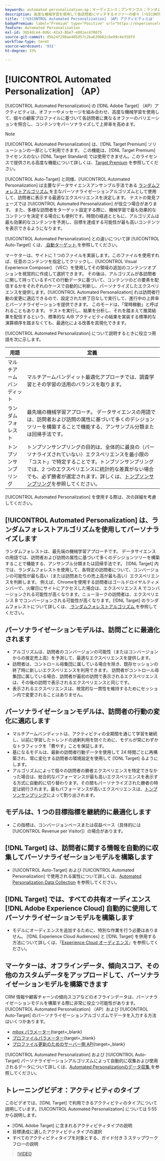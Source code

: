 ```yaml
---
keywords: automated personalization;ap；オーディエンス；アンサンブル；ランダムフォレスト；マルチアームバンディット；トンプソンサンプリング；ml；機械学習
description: 高度な機械学習を使用して各訪問者にマッチするオファーの様々 [!UICONTROL Automated Personalization] バリエーションを見つける、での  [!DNL Adobe Target]  （AP）アクティビティの使用方法を説明します。
title: '[!UICONTROL Automated Personalization] （AP）アクティビティとは'
badgePremium: label="Premium" type="Positive" url="https://experienceleague.adobe.com/docs/target/using/introduction/intro.html?lang=ja#premium newtab=true" tooltip="Target Premium に含まれる機能を確認してください。"
feature: Automated Personalization
exl-id: 3654dce4-0d6c-42a3-8be7-e081ec478075
source-git-commit: d5b24f298ae405d57c2ba639082cbe99c4e358fd
workflow-type: tm+mt
source-wordcount: '931'
ht-degree: 33%

---
```


# [!UICONTROL Automated Personalization] （AP）

[!UICONTROL Automated Personalization] の [!DNL Adobe Target] （AP）アクティビティは、オファーやメッセージを組み合わせ、高度な機械学習を使用して、個々の顧客プロファイルに基づいて各訪問者に異なるオファーのバリエーションを照合し、コンテンツをパーソナライズして上昇率を高めます。

>[!NOTE]
>
>[!UICONTROL Automated Personalization] は、[!DNL Target Premium] ソリューションの一部として利用できます。 この機能は、[!DNL Target Premium] ライセンスのない [!DNL Target Standard] では使用できません。このライセンスで提供される高度な機能について詳しくは、[Target Premium](/help/main/c-intro/intro.md#premium) を参照してください。

[!UICONTROL Auto-Target] と同様、[!UICONTROL Automated Personalization] は主要なデータサイエンスアンサンブル手法である [ ランダムフォレストアルゴリズム ](/help/main/c-activities/t-automated-personalization/algo-random-forest.md) を主なパーソナライゼーションアルゴリズムとして使用して、訪問者に表示する最適なエクスペリエンスを決定します。 テストの発見フェーズでは [!UICONTROL Automated Personalization] が役立つ場合があります。 また、多様な訪問者をターゲット設定する際に、機械学習で最も効果的なコンテンツを決定する場合にも便利です。時間の経過とともに、アルゴリズムは最も効果的なコンテンツを予測し、目標を達成する可能性が最も高いコンテンツを表示できるようになります。

[!UICONTROL Automated Personalization] との違いについて詳 [!UICONTROL Auto-Target] くは、[ 自動ターゲット ](/help/main/c-activities/auto-target/auto-target-to-optimize.md#section_BA4D83BE40F14A96BE7CBC7C7CF2A8FB) を参照してください。

マーケターは、サイトに 1 つのファイルを実装します。このファイルを使用すれば、任意のコンテンツを指定してクリックし、[!UICONTROL Visual Experience Composer] （VEC）を使用してその領域の追加のコンテンツオプションを視覚的に作成して選択できます。 その後は、アルゴリズムが各訪問者に関して持っているすべての行動データに基づいて、コンテンツのどの要素を配信するかをそれぞれのケースで自動的に判断し、パーソナライズしたエクスペリエンスを提供します。[!UICONTROL Automated Personalization] れは訪問者行動の変更に適応できるので、設定された終了日なしで実行して、進行中の上昇率とパーソナライゼーションを提供できます。 このモードは、「常時稼動」と呼ばれることもあります。 テストを実行し、結果を分析し、それを踏まえて推奨結果を配信するという、標準的な A/B アクティビティの結果を実装する標準的な演算順序を踏まなくても、最適化による改善を具現化できます。

[!UICONTROL Automated Personalization] について説明するときに役立つ用語を次に示します。

| 用語 | 定義 |
|---|---|
| マルチアームバンディット | マルチアームバンディット最適化アプローチでは、調査学習とその学習の活用のバランスを取ります。 |
| ランダムフォレスト | 最先端の機械学習アプローチ。 データサイエンスの用語では、訪問者および訪問の属性に基づいて多くのデシジョンツリーを構築することで機能する、アンサンブル分類または回帰手法です。 |
| トンプソンサンプリング | トンプソンサンプリングの目的は、全体的に最良の（パーソナライズされていない）エクスペリエンスを最小限の「コスト」で特定することです。トンプソンサンプリングでは、2 つのエクスペリエンスに統計的な差異がない場合でも、必ず勝者が選定されます。詳しくは、[トンプソンサンプリング](https://en.wikipedia.org/wiki/Thompson_sampling)を参照してください。 |

[!UICONTROL Automated Personalization] を使用する際は、次の詳細を考慮してください。

## [!UICONTROL Automated Personalization] は、ランダムフォレストアルゴリズムを使用してパーソナライズします

ランダムフォレストは、最先端の機械学習アプローチです。 データサイエンスの用語では、訪問者および訪問の属性に基づいて多くのデシジョンツリーを構築することで機能する、アンサンブル分類または回帰手法です。 [!DNL Target] 内では、ランダムフォレストを使用して、各特定の訪問者について、コンバージョンの可能性が最も高い（または訪問あたりの売上高が最も高い）エクスペリエンスを判断します。 例えば、Chromeを使用する訪問者はゴールドロイヤルティメンバーで、火曜日にサイトにアクセスした場合は、エクスペリエンス A でコンバージョンされる可能性が高くなります。ニューヨークの訪問者は、エクスペリエンス B でコンバージョンされる可能性が高くなります。[!DNL Target] のランダムフォレストについて詳しくは、[ ランダムフォレストアルゴリズム ](/help/main/c-activities/t-automated-personalization/algo-random-forest.md) を参照してください。

## パーソナライゼーションモデルは、訪問ごとに最適化されます

* アルゴリズムは、訪問者のコンバージョンの可能性（またはコンバージョンからの推定売上高）を予測して、最適なエクスペリエンスを提供します。
* 訪問者は、コントロール母集団に属している場合を除き、既存セッションの終了時に新しいエクスペリエンスを利用できます。 訪問者がコントロール母集団に属している場合、訪問者が最初の訪問で表示されるエクスペリエンスは、その後の訪問で表示されるエクスペリエンスと同じです。
* 表示されるエクスペリエンスは、視覚的な一貫性を維持するためにセッション内で変更されることはありません。

## パーソナライゼーションモデルは、訪問者の行動の変化に適応します

* マルチアームバンディットは、アクティビティの全期間を通じて学習を継続し、以前に学習したトレンドの過剰利用を防ぐために、モデルが常にわずかなトラフィックを「費やす」ことを保証します。
* 基になるモデルは、最新の訪問者行動データを使用して 24 時間ごとに再構築され、常に変化する訪問者の環境設定を使用して [!DNL Target] るようにします。
* アルゴリズムによって個々の訪問者の勝者エクスペリエンスを特定できなかった場合は、総合的なパフォーマンスが最も高いエクスペリエンスを表示する方式に自動的に切り替わります。その間もパーソナライズされた勝者の特定は続行されます。最もパフォーマンスが高いエクスペリエンスは、[トンプソンサンプリング](https://en.wikipedia.org/wiki/Thompson_sampling)によって割り出されます。

## モデルは、1 つの目標指標を継続的に最適化します

* この指標は、コンバージョンベースまたは収益ベース（具体的には [!UICONTROL Revenue per Visitor]）の場合があります。

## [!DNL Target] は、訪問者に関する情報を自動的に収集してパーソナライゼーションモデルを構築します

* [!UICONTROL Auto-Target] および [!UICONTROL Automated Personalization] で使用される属性について詳しくは、[Automated Personalization Data Collection](/help/main/c-activities/t-automated-personalization/ap-data.md) を参照してください。

## [!DNL Target] では、すべての共有オーディエンス [!DNL Adobe Experience Cloud] 自動的に使用してパーソナライゼーションモデルを構築します

* モデルにオーディエンスを追加するために、特別な作業を行う必要はありません。 [!DNL Experience Cloud Audiences] と [!DNL Target] を併用する方法について詳しくは、「[Experience Cloud オーディエンス](/help/main/c-integrating-target-with-mac/mmp.md)」を参照してください。

## マーケターは、オフラインデータ、傾向スコア、その他のカスタムデータをアップロードして、パーソナライゼーションモデルを構築できます

CRM 情報や顧客チャーンの傾向スコアなどのオフラインデータは、パーソナライゼーションモデルを構築する際に非常に役立つ可能性があります。 [!UICONTROL Automated Personalization] （AP）および [!UICONTROL Auto-Target] のパーソナライゼーションアルゴリズムでデータを入力する方法はいくつかあります。

* [mbox パラメーター](https://experienceleague.adobe.com/docs/target-dev/developer/implementation/methods/methods-to-get-data-into-target.html?lang=ja){target=_blank}
* [プロファイルパラメーター](https://experienceleague.adobe.com/docs/target-dev/developer/implementation/methods/methods-to-get-data-into-target.html?lang=ja){target=_blank}
* [プロファイル更新のためのサーバー側 API](https://experienceleague.adobe.com/docs/target-dev/developer/implementation/methods/methods-to-get-data-into-target.html?lang=ja){target=_blank}

[!UICONTROL Automated Personalization] および [!UICONTROL Auto-Target] パーソナライゼーションアルゴリズムによって自動的に収集および使用されるデータについて詳しくは、[Automated Personalizationのデータ収集 ](/help/main/c-activities/t-automated-personalization/ap-data.md) を参照してください。

## トレーニングビデオ：アクティビティのタイプ

このビデオでは、[!DNL Target] で利用できるアクティビティのタイプについて説明しています。[!UICONTROL Automated Personalization] については 5:55 から説明します。

* [!DNL Adobe Target] に含まれるアクティビティタイプの説明
* 目標達成に適したアクティビティタイプの選択
* すべてのアクティビティタイプを対象とする、ガイド付き 3 ステップワークフローの説明

>[!VIDEO](https://video.tv.adobe.com/v/30014?captions=jpn)

